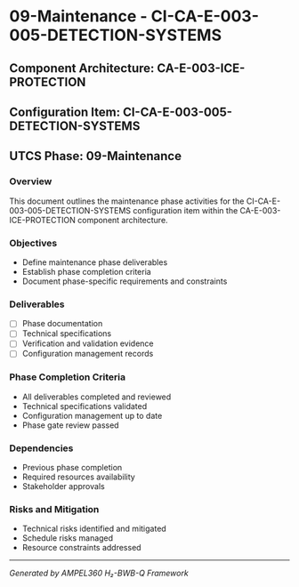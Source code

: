 # 09-Maintenance - CI-CA-E-003-005-DETECTION-SYSTEMS

## Component Architecture: CA-E-003-ICE-PROTECTION
## Configuration Item: CI-CA-E-003-005-DETECTION-SYSTEMS
## UTCS Phase: 09-Maintenance

### Overview
This document outlines the maintenance phase activities for the CI-CA-E-003-005-DETECTION-SYSTEMS configuration item within the CA-E-003-ICE-PROTECTION component architecture.

### Objectives
- Define maintenance phase deliverables
- Establish phase completion criteria
- Document phase-specific requirements and constraints

### Deliverables
- [ ] Phase documentation
- [ ] Technical specifications
- [ ] Verification and validation evidence
- [ ] Configuration management records

### Phase Completion Criteria
- All deliverables completed and reviewed
- Technical specifications validated
- Configuration management up to date
- Phase gate review passed

### Dependencies
- Previous phase completion
- Required resources availability
- Stakeholder approvals

### Risks and Mitigation
- Technical risks identified and mitigated
- Schedule risks managed
- Resource constraints addressed

---
*Generated by AMPEL360 H₂-BWB-Q Framework*
